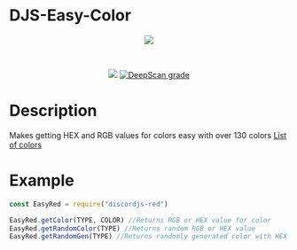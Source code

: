 # DJS-Easy-Color
<div align="center">
  <p>
<a href="https://nodei.co/npm/discordjs-red/"><img src="https://nodei.co/npm/djs-red.png">
</p>
    <br />
    <p>
<a href="https://github.com/angouthdev/discordjs-red"><img src="https://badge.fury.io/js/djs-red.svg" /></a>
<a href="https://deepscan.io/dashboard#view=project&tid=10962&pid=17363&bid=395840"><img src="https://deepscan.io/api/teams/10962/projects/17363/branches/395840/badge/grade.svg" alt="DeepScan grade"></a>
  </p>
</div>

# Description
Makes getting HEX and RGB values for colors easy with over 130 colors
[List of colors](https://github.com/angouthdev/discordjs-red/blob/master/test/colors.txt) 
# Example
```javascript
const EasyRed = require("discordjs-red")

EasyRed.getColor(TYPE, COLOR) //Returns RGB or HEX value for color
EasyRed.getRandomColor(TYPE) //Returns random RGB or HEX value
EasyRed.getRandomGen(TYPE) //Returns randomly generated color with HEX or RGB value
```
